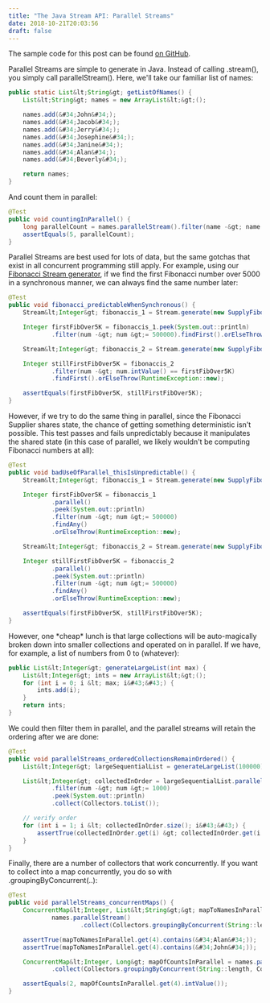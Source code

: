 ```yaml
---
title: "The Java Stream API: Parallel Streams"
date: 2018-10-21T20:03:56
draft: false
---
```


The sample code for this post can be found [on GitHub](https://github.com/nfisher23/java_stream_api_samples).

Parallel Streams are simple to generate in Java. Instead of calling .stream(), you simply call parallelStream(). Here, we&#39;ll take our familiar list of names:

```java
public static List&lt;String&gt; getListOfNames() {
    List&lt;String&gt; names = new ArrayList&lt;&gt;();

    names.add(&#34;John&#34;);
    names.add(&#34;Jacob&#34;);
    names.add(&#34;Jerry&#34;);
    names.add(&#34;Josephine&#34;);
    names.add(&#34;Janine&#34;);
    names.add(&#34;Alan&#34;);
    names.add(&#34;Beverly&#34;);

    return names;
}

```

And count them in parallel:

```java
@Test
public void countingInParallel() {
    long parallelCount = names.parallelStream().filter(name -&gt; name.startsWith(&#34;J&#34;)).count();
    assertEquals(5, parallelCount);
}

```

Parallel Streams are best used for lots of data, but the same gotchas that exist in all concurrent programming still apply. For example,
using our [Fibonacci Stream generator](https://nickolasfisher.com/blog/The-Java-Stream-API-Generating-Fibonacci-Numbers), if we find the first
Fibonacci number over 5000 in a synchronous manner, we can always find the same number later:

```java
@Test
public void fibonacci_predictableWhenSynchronous() {
    Stream&lt;Integer&gt; fibonaccis_1 = Stream.generate(new SupplyFibonacci());

    Integer firstFibOver5K = fibonaccis_1.peek(System.out::println)
            .filter(num -&gt; num &gt;= 500000).findFirst().orElseThrow(RuntimeException::new);

    Stream&lt;Integer&gt; fibonaccis_2 = Stream.generate(new SupplyFibonacci());

    Integer stillFirstFibOver5K = fibonaccis_2
            .filter(num -&gt; num.intValue() == firstFibOver5K)
            .findFirst().orElseThrow(RuntimeException::new);

    assertEquals(firstFibOver5K, stillFirstFibOver5K);
}

```

However, if we try to do the same thing in parallel, since the Fibonacci Supplier shares state, the chance of getting something deterministic isn&#39;t possible. This test passes and fails unpredictably because it manipulates the shared state (in this case of parallel, we likely wouldn&#39;t be computing Fibonacci numbers at all):

```java
@Test
public void badUseOfParallel_thisIsUnpredictable() {
    Stream&lt;Integer&gt; fibonaccis_1 = Stream.generate(new SupplyFibonacci());

    Integer firstFibOver5K = fibonaccis_1
            .parallel()
            .peek(System.out::println)
            .filter(num -&gt; num &gt;= 500000)
            .findAny()
            .orElseThrow(RuntimeException::new);

    Stream&lt;Integer&gt; fibonaccis_2 = Stream.generate(new SupplyFibonacci());

    Integer stillFirstFibOver5K = fibonaccis_2
            .parallel()
            .peek(System.out::println)
            .filter(num -&gt; num &gt;= 500000)
            .findAny()
            .orElseThrow(RuntimeException::new);

    assertEquals(firstFibOver5K, stillFirstFibOver5K);
}

```

However, one \*cheap\* lunch is that large collections will be auto-magically broken down into smaller collections and operated on in parallel. If we have, for example,
a list of numbers from 0 to (whatever):

```java
public List&lt;Integer&gt; generateLargeList(int max) {
    List&lt;Integer&gt; ints = new ArrayList&lt;&gt;();
    for (int i = 0; i &lt; max; i&#43;&#43;) {
        ints.add(i);
    }
    return ints;
}

```

We could then filter them in parallel, and the parallel streams will retain the ordering after we are done:

```java
@Test
public void parallelStreams_orderedCollectionsRemainOrdered() {
    List&lt;Integer&gt; largeSequentialList = generateLargeList(100000);

    List&lt;Integer&gt; collectedInOrder = largeSequentialList.parallelStream()
            .filter(num -&gt; num &gt;= 1000)
            .peek(System.out::println)
            .collect(Collectors.toList());

    // verify order
    for (int i = 1; i &lt; collectedInOrder.size(); i&#43;&#43;) {
        assertTrue(collectedInOrder.get(i) &gt; collectedInOrder.get(i - 1));
    }
}

```

Finally, there are a number of collectors that work concurrently. If you want to collect into a map concurrently, you do so with
.groupingByConcurrent(..):

```java
@Test
public void parallelStreams_concurrentMaps() {
    ConcurrentMap&lt;Integer, List&lt;String&gt;&gt; mapToNamesInParallel =
            names.parallelStream()
                    .collect(Collectors.groupingByConcurrent(String::length));

    assertTrue(mapToNamesInParallel.get(4).contains(&#34;Alan&#34;));
    assertTrue(mapToNamesInParallel.get(4).contains(&#34;John&#34;));

    ConcurrentMap&lt;Integer, Long&gt; mapOfCountsInParallel = names.parallelStream()
            .collect(Collectors.groupingByConcurrent(String::length, Collectors.counting()));

    assertEquals(2, mapOfCountsInParallel.get(4).intValue());
}

```
